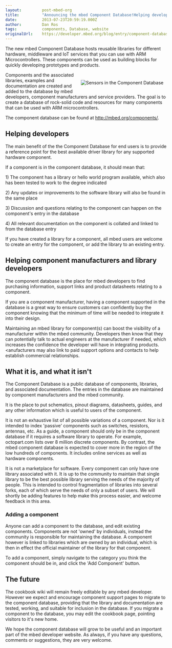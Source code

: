 ```yaml
---
layout:         post-mbed-org
title:          "Announcing the mbed Component Database!Helping developersHelping component manufacturers and library developersWhat it is, and what it isn'tThe future"
date:           2013-07-23T20:59:19.000Z
author:         Dan Ros
tags:           components, Database, website
originalUrl:    https://developer.mbed.org/blog/entry/component-database/
---
```


<p>The new mbed Component Database hosts reusable libraries for different
  hardware, middleware and IoT services that you can use with ARM Microcontrollers.
  These components can be used as building blocks for quickly developing
  prototypes and products.</p>
<div style="padding: 10px; float:right">
  <p>
    <img src="https://developer.mbed.org/media/uploads/stevep/xsensors.png.pagespeed.ic.HybbEXxIo2.png"
    alt="Sensors in the Component Database" title="Sensors in the Component Database">
  </p>
</div>
<p>Components and the associated libraries, examples and documentation are
  created and added to the database by mbed developers, component manufacturers
  and service providers. The goal is to create a database of rock-solid code
  and resources for many components that can be used with ARM microcontrollers.</p>
<p>The component database can be found at <a href="http://mbed.org/components/">http://mbed.org/components/</a>.</p>
 <h2>Helping developers</h2>

<p>The main benefit of the the Component Database for end users is to provide
  a reference point for the best available driver library for any supported
  hardware component.</p>
<p>If a component is in the component database, it should mean that:</p>
<p>1) The component has a library or hello world program available, which
  also has been tested to work to the degree indicated</p>
<p>2) Any updates or improvements to the software library will also be found
  in the same place</p>
<p>3) Discussion and questions relating to the component can happen on the
  component&apos;s entry in the database</p>
<p>4) All relevant documentation on the component is collated and linked
  to from the database entry</p>
<p>If you have created a library for a component, all mbed users are welcome
  to create an entry for the component, or add the library to an existing
  entry.</p>

<h2>Helping component manufacturers and library developers</h2>

<p>The component database is the place for mbed developers to find purchasing
  information, support links and product datasheets relating to a component.</p>
<p>If you are a component manufacturer, having a component supported in the
  database is a great way to ensure customers can confidently buy the component
  knowing that the minimum of time will be needed to integrate it into their
  design.</p>
<p>Maintaining an mbed library for component(s) can boost the visibility
  of a manufacturer within the mbed community. Developers then know that
  they can potentially talk to actual engineers at the manufacturer if needed,
  which increases the confidence the developer will have in integrating products.
  &lt;anufacturers may also link to paid support options and contacts to
  help establish commercial relationships.</p>

<h2>What it is, and what it isn&apos;t</h2>

<p>The Component Database is a public database of components, libraries,
  and associated documentation. The entries in the database are maintained
  by component manufacturers and the mbed community.</p>
<p>It is the place to put schematics, pinout diagrams, datasheets, guides,
  and any other information which is useful to users of the component.</p>
<p>It is not an exhaustive list of all possible variations of a component.
  Nor is it intended to index &apos;passive&apos; components such as switches,
  resistors, antennas, etc. As a guide, a component should only be in the
  component database if it requires a software library to operate. For example,
  octopart.com lists over 8 million discrete components. By contrast, the
  mbed component database is expected to cover more in the region of the
  low hundreds of components. It includes online services as well as hardware
  components.</p>
<p>It is not a marketplace for software. Every component can only have one
  library associated with it. It is up to the community to maintain that
  single library to be the best possible library serving the needs of the
  majority of people. This is intended to control fragmentation of libraries
  into several forks, each of which serve the needs of only a subset of users.
  We will shortly be adding features to help make this process easier, and
  welcome feedback in this area.</p>

<h3>Adding a component</h3>

<p>Anyone can add a component to the database, and edit existing components.
  Components are not &apos;owned&apos; by individuals, instead the community
  is responsible for maintaining the database. A component however is linked
  to libraries which are owned by an individual, which is then in effect
  the official maintainer of the library for that component.</p>
<p>To add a component, simply navigate to the category you think the component
  should be in, and click the &apos;Add Component&apos; button.</p>

<h2>The future</h2>

<p>The cookbook wiki will remain freely editable by any mbed developer. However
  we expect and encourage component support pages to migrate to the component
  database, providing that the library and documentation are tested, working,
  and suitable for inclusion in the database. If you migrate a component
  to the database, you may edit the cookbook page, pointing visitors to it&apos;s
  new home.</p>
<p>We hope the component database will grow to be useful and an important
  part of the mbed developer website. As always, if you have any questions,
  comments or suggestions, they are very welcome.</p>
